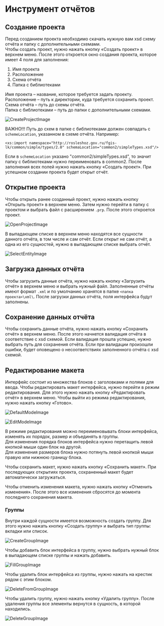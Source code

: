 # Инструмент отчётов
## Создание проекта
Перед созданием проекта необходимо скачать нужную вам xsd схему отчёта и папку с дополнительными схемами.  
Чтобы создать проект, нужно нажать кнопку «Создать проект» в верхнем меню. После этого откроется окно создания проекта, которое имеет 4 поля для заполнения:
1.	Имя проекта
2.	Расположение
3.	Схема отчёта
4.	Папка с библиотеками

Имя проекта – название, которое требуется задать проекту.  
Расположение – путь к директории, куда требуется сохранить проект.  
Схема отчёта – путь до схемы отчёта.  
Папка с библиотеками – путь до папки с дополнительными схемами.  

![CreateProjectImage](https://github.com/ParmaGIS/ParmaGISDocumentation/assets/72987701/a58351c1-1f73-453d-a95d-573ac21fe59e)

ВАЖНО!!! Путь до схем в папке с библиотеками должен совпадать с ```schemeLocation```, указанном в схеме отчёта.
Например:

```XSD
<xs:import namespace="http://rosleshoz.gov.ru/fgis-lk/common/simple/types/2.0" schemaLocation="common2/simpleTypes.xsd"/>
```

Если в ```schemeLocation``` указано "common2/simpleTypes.xsd", то значит папку с библиотеками нужно переименовать в common2.
После заполнения всех полей нужно нажать кнопку «Создать проект».
При успешном создании проекта будет открыт отчёт.


## Открытие проекта
Чтобы открыть ранее созданный проект, нужно нажать кнопку «Открыть проект» в верхнем меню. Затем нужно перейти в папку с проектом и выбрать файл с расширением ```.prp```. После этого откроется проект.

![OpenProjectImage](https://github.com/ParmaGIS/ParmaGISDocumentation/assets/72987701/1b6a8d68-2864-4730-ae2a-1494ff5004a3)

В выпадающем списке в верхнем меню находятся все сущности данного отчёта, в том числе и сам отчёт. Если открыт не сам отчёт, а одна из его сущностей, нужно в выпадающем списке выбрать отчёт.

![SelectEntityImage](https://github.com/ParmaGIS/ParmaGISDocumentation/assets/72987701/3d4fe347-6035-463b-b0c5-a3490a946638)

## Загрузка данных отчёта
Чтобы загрузить данные отчёта, нужно нажать кнопку «Загрузить отчёт» в верхнем меню и выбрать нужный файл. Заполненные отчёты имеют формат ```.xml``` и по умолчанию хранятся в папке ```<папка проекта>\xml\```. 
После загрузки данных отчёта, поля интерфейса будут заполнены.


## Сохранение данных отчёта
Чтобы сохранить данные отчёта, нужно нажать кнопку «Сохранить отчёт» в верхнем меню. После этого начнется валидация отчёта в соответствие с xsd схемой. Если валидация прошла успешно, нужно выбрать путь для сохранения отчёта. Если при валидации произошли ошибки, будет оповещено о несоответствиях заполненного отчёта с xsd схемой.

## Редактирование макета
Интерфейс состоит из множества блоков с заголовками и полями для ввода. Чтобы редактировать макет интерфейса, нужно перейти в режим редактирования. Для этого нужно нажать кнопку «Редактировать отчёт» в верхнем меню. Чтобы выйти из режима редактирования, нужно нажать кнопку «Готово».

![DefaultModeImage](https://github.com/ParmaGIS/ParmaGISDocumentation/assets/72987701/f6ae6b3b-7c98-4ed1-9d46-289d0dc4da96)

![EditModeImage](https://github.com/ParmaGIS/ParmaGISDocumentation/assets/72987701/c63a8033-6db9-4874-ae1f-d4cadb68dd39)

В режиме редактирования можно переименовывать блоки интерфейса, изменять их порядок, размер и объединять в группы.  
Для изменения порядка блоков интерфейса нужно перетащить левой кнопкой мыши один блок на другой.  
Для изменения размеров блока нужно потянуть левой кнопкой мыши правую или нижнюю границу блока.

Чтобы сохранить макет, нужно нажать кнопку «Сохранить макет». При последующих открытиях проекта, сохраненный макет будет автоматически загружаться.

Чтобы отменить изменения макета, нужно нажать кнопку «Отменить изменения». После этого все изменения сбросятся до момента последнего сохранения макета.


### Группы
Внутри каждой сущности имеется возможность создать группу. Для этого нужно нажать кнопку «Создать группу» и выбрать тип группы: вкладки или список.

![CreateGroupImage](https://github.com/ParmaGIS/ParmaGISDocumentation/assets/72987701/74d7eb53-cc7e-4c5f-85a3-1efd3b0cb5b4)


Чтобы добавить блок интерфейса в группу, нужно выбрать нужный блок в выпадающем списке группы и нажать добавить.  

![FillGroupImage](https://github.com/ParmaGIS/ParmaGISDocumentation/assets/72987701/ac0700d0-3a88-44ea-8a74-9adb7538c8c4)

Чтобы удалить блок интерфейса из группы, нужно нажать на крестик рядом с этим блоком.  

![DeleteFromGroupImage](https://github.com/ParmaGIS/ParmaGISDocumentation/assets/72987701/62776feb-55c3-4b5f-be08-4054264f42d3)

Чтобы удалить группу, нужно нажать кнопку «Удалить группу». После удаления группы все элементы вернутся в сущность, в которой находились.

![DeleteGroupImage](https://github.com/ParmaGIS/ParmaGISDocumentation/assets/72987701/94d93f1b-b937-4337-bdde-6437b8483761)
